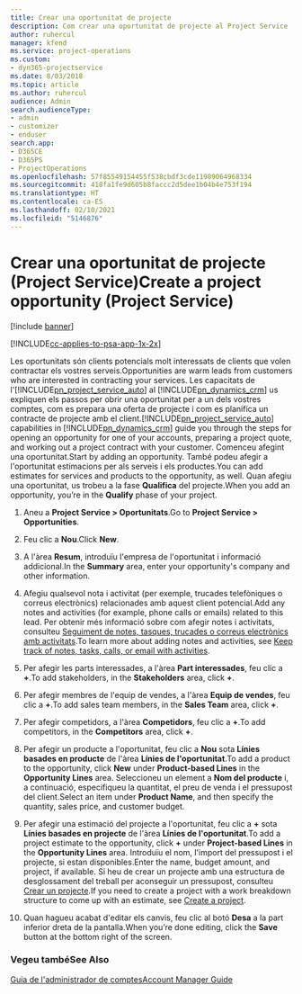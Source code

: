 ```yaml
---
title: Crear una oportunitat de projecte
description: Com crear una oportunitat de projecte al Project Service
author: ruhercul
manager: kfend
ms.service: project-operations
ms.custom:
- dyn365-projectservice
ms.date: 8/03/2018
ms.topic: article
ms.author: ruhercul
audience: Admin
search.audienceType:
- admin
- customizer
- enduser
search.app:
- D365CE
- D365PS
- ProjectOperations
ms.openlocfilehash: 57f85549154455f538cbdf3cde11989064968334
ms.sourcegitcommit: 418fa1fe9d605b8faccc2d5dee1b04b4e753f194
ms.translationtype: HT
ms.contentlocale: ca-ES
ms.lasthandoff: 02/10/2021
ms.locfileid: "5146876"
---
```

# <a name="create-a-project-opportunity-project-service"></a><span data-ttu-id="19075-103">Crear una oportunitat de projecte (Project Service)</span><span class="sxs-lookup"><span data-stu-id="19075-103">Create a project opportunity (Project Service)</span></span>

[!include [banner](../includes/psa-now-project-operations.md)]

[!INCLUDE[cc-applies-to-psa-app-1x-2x](../includes/cc-applies-to-psa-app-1x-2x.md)]

<span data-ttu-id="19075-104">Les oportunitats són clients potencials molt interessats de clients que volen contractar els vostres serveis.</span><span class="sxs-lookup"><span data-stu-id="19075-104">Opportunities are warm leads from customers who are interested in contracting your services.</span></span> <span data-ttu-id="19075-105">Les capacitats de l'[!INCLUDE[pn_project_service_auto](../includes/pn-project-service-auto.md)] al [!INCLUDE[pn_dynamics_crm](../includes/pn-dynamics-crm.md)] us expliquen els passos per obrir una oportunitat per a un dels vostres comptes, com es prepara una oferta de projecte i com es planifica un contracte de projecte amb el client.</span><span class="sxs-lookup"><span data-stu-id="19075-105">[!INCLUDE[pn_project_service_auto](../includes/pn-project-service-auto.md)] capabilities in [!INCLUDE[pn_dynamics_crm](../includes/pn-dynamics-crm.md)] guide you through the steps for opening an opportunity for one of your accounts, preparing a project quote, and working out a project contract with your customer.</span></span> <span data-ttu-id="19075-106">Comenceu afegint una oportunitat.</span><span class="sxs-lookup"><span data-stu-id="19075-106">Start by adding an opportunity.</span></span> <span data-ttu-id="19075-107">També podeu afegir a l'oportunitat estimacions per als serveis i els productes.</span><span class="sxs-lookup"><span data-stu-id="19075-107">You can add estimates for services and products to the opportunity, as well.</span></span> <span data-ttu-id="19075-108">Quan afegiu una oportunitat, us trobeu a la fase **Qualifica** del projecte.</span><span class="sxs-lookup"><span data-stu-id="19075-108">When you add an opportunity, you’re in the **Qualify** phase of your project.</span></span>  
  
1.  <span data-ttu-id="19075-109">Aneu a **Project Service > Oportunitats**.</span><span class="sxs-lookup"><span data-stu-id="19075-109">Go to **Project Service > Opportunities**.</span></span>  
  
2.  <span data-ttu-id="19075-110">Feu clic a **Nou**.</span><span class="sxs-lookup"><span data-stu-id="19075-110">Click **New**.</span></span>  
  
3.  <span data-ttu-id="19075-111">A l'àrea **Resum**, introduïu l'empresa de l'oportunitat i informació addicional.</span><span class="sxs-lookup"><span data-stu-id="19075-111">In the **Summary** area, enter your opportunity's company and other information.</span></span>  
  
4.  <span data-ttu-id="19075-112">Afegiu qualsevol nota i activitat (per exemple, trucades telefòniques o correus electrònics) relacionades amb aquest client potencial.</span><span class="sxs-lookup"><span data-stu-id="19075-112">Add any notes and activities (for example, phone calls or emails) related to this lead.</span></span> <span data-ttu-id="19075-113">Per obtenir més informació sobre com afegir notes i activitats, consulteu [Seguiment de notes, tasques, trucades o correus electrònics amb activitats](https://docs.microsoft.com/dynamics365/customerengagement/on-premises/basics/work-with-activities).</span><span class="sxs-lookup"><span data-stu-id="19075-113">To learn more about adding notes and activities, see [Keep track of notes, tasks, calls, or email with activities](https://docs.microsoft.com/dynamics365/customerengagement/on-premises/basics/work-with-activities).</span></span>  
  
5.  <span data-ttu-id="19075-114">Per afegir les parts interessades, a l'àrea **Part interessades**, feu clic a **+**.</span><span class="sxs-lookup"><span data-stu-id="19075-114">To add stakeholders, in the **Stakeholders** area, click **+**.</span></span>  
  
6.  <span data-ttu-id="19075-115">Per afegir membres de l'equip de vendes, a l'àrea **Equip de vendes**, feu clic a **+**.</span><span class="sxs-lookup"><span data-stu-id="19075-115">To add sales team members, in the **Sales Team** area, click **+**.</span></span>  
  
7.  <span data-ttu-id="19075-116">Per afegir competidors, a l'àrea **Competidors**, feu clic a **+**.</span><span class="sxs-lookup"><span data-stu-id="19075-116">To add competitors, in the **Competitors** area, click **+**.</span></span>  
  
8.  <span data-ttu-id="19075-117">Per afegir un producte a l'oportunitat, feu clic a **Nou** sota **Línies basades en producte** de l'àrea **Línies de l'oportunitat**.</span><span class="sxs-lookup"><span data-stu-id="19075-117">To add a product to the opportunity, click **New** under **Product-based Lines** in the **Opportunity Lines** area.</span></span> <span data-ttu-id="19075-118">Seleccioneu un element a **Nom del producte** i, a continuació, especifiqueu la quantitat, el preu de venda i el pressupost del client.</span><span class="sxs-lookup"><span data-stu-id="19075-118">Select an item under **Product Name**, and then specify the quantity, sales price, and customer budget.</span></span>  
  
9. <span data-ttu-id="19075-119">Per afegir una estimació del projecte a l'oportunitat, feu clic a **+** sota **Línies basades en projecte** de l'àrea **Línies de l'oportunitat**.</span><span class="sxs-lookup"><span data-stu-id="19075-119">To add a project estimate to the opportunity, click **+** under **Project-based Lines** in the **Opportunity Lines** area.</span></span> <span data-ttu-id="19075-120">Introduïu el nom, l'import del pressupost i el projecte, si estan disponibles.</span><span class="sxs-lookup"><span data-stu-id="19075-120">Enter the name, budget amount, and project, if available.</span></span> <span data-ttu-id="19075-121">Si heu de crear un projecte amb una estructura de desglossament del treball per aconseguir un pressupost, consulteu [Crear un projecte](../psa/create-project.md).</span><span class="sxs-lookup"><span data-stu-id="19075-121">If you need to create a project with a work breakdown structure to come up with an estimate, see [Create a project](../psa/create-project.md).</span></span>  
  
10. <span data-ttu-id="19075-122">Quan hagueu acabat d'editar els canvis, feu clic al botó **Desa** a la part inferior dreta de la pantalla.</span><span class="sxs-lookup"><span data-stu-id="19075-122">When you’re done editing, click the **Save** button at the bottom right of the screen.</span></span>  
  
### <a name="see-also"></a><span data-ttu-id="19075-123">Vegeu també</span><span class="sxs-lookup"><span data-stu-id="19075-123">See Also</span></span>  
 [<span data-ttu-id="19075-124">Guia de l'administrador de comptes</span><span class="sxs-lookup"><span data-stu-id="19075-124">Account Manager Guide</span></span>](../psa/account-manager-guide.md)
